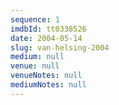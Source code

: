 ```yaml
---
sequence: 1
imdbId: tt0338526
date: 2004-05-14
slug: van-helsing-2004
medium: null
venue: null
venueNotes: null
mediumNotes: null
---
```


